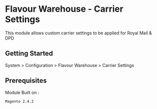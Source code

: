# Flavour Warehouse - Carrier Settings

This module allows custom carrier settings to be applied for Royal Mail & DPD

## Getting Started

System > Configuration > Flavour Warehouse > Carrier Settings

## Prerequisites

Module Built on :
```
Magento 2.4.2
```